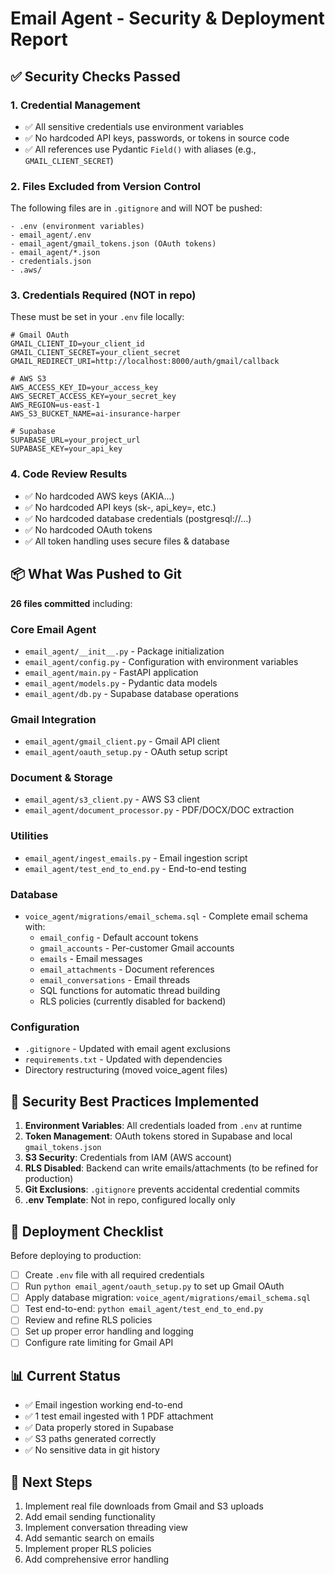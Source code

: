 # Email Agent - Security & Deployment Report

## ✅ Security Checks Passed

### 1. Credential Management
- ✅ All sensitive credentials use environment variables
- ✅ No hardcoded API keys, passwords, or tokens in source code
- ✅ All references use Pydantic `Field()` with aliases (e.g., `GMAIL_CLIENT_SECRET`)

### 2. Files Excluded from Version Control
The following files are in `.gitignore` and will NOT be pushed:
```
- .env (environment variables)
- email_agent/.env
- email_agent/gmail_tokens.json (OAuth tokens)
- email_agent/*.json
- credentials.json
- .aws/
```

### 3. Credentials Required (NOT in repo)
These must be set in your `.env` file locally:
```
# Gmail OAuth
GMAIL_CLIENT_ID=your_client_id
GMAIL_CLIENT_SECRET=your_client_secret
GMAIL_REDIRECT_URI=http://localhost:8000/auth/gmail/callback

# AWS S3
AWS_ACCESS_KEY_ID=your_access_key
AWS_SECRET_ACCESS_KEY=your_secret_key
AWS_REGION=us-east-1
AWS_S3_BUCKET_NAME=ai-insurance-harper

# Supabase
SUPABASE_URL=your_project_url
SUPABASE_KEY=your_api_key
```

### 4. Code Review Results
- ✅ No hardcoded AWS keys (AKIA...)
- ✅ No hardcoded API keys (sk-, api_key=, etc.)
- ✅ No hardcoded database credentials (postgresql://...)
- ✅ No hardcoded OAuth tokens
- ✅ All token handling uses secure files & database

## 📦 What Was Pushed to Git

**26 files committed** including:

### Core Email Agent
- `email_agent/__init__.py` - Package initialization
- `email_agent/config.py` - Configuration with environment variables
- `email_agent/main.py` - FastAPI application
- `email_agent/models.py` - Pydantic data models
- `email_agent/db.py` - Supabase database operations

### Gmail Integration
- `email_agent/gmail_client.py` - Gmail API client
- `email_agent/oauth_setup.py` - OAuth setup script

### Document & Storage
- `email_agent/s3_client.py` - AWS S3 client
- `email_agent/document_processor.py` - PDF/DOCX/DOC extraction

### Utilities
- `email_agent/ingest_emails.py` - Email ingestion script
- `email_agent/test_end_to_end.py` - End-to-end testing

### Database
- `voice_agent/migrations/email_schema.sql` - Complete email schema with:
  - `email_config` - Default account tokens
  - `gmail_accounts` - Per-customer Gmail accounts
  - `emails` - Email messages
  - `email_attachments` - Document references
  - `email_conversations` - Email threads
  - SQL functions for automatic thread building
  - RLS policies (currently disabled for backend)

### Configuration
- `.gitignore` - Updated with email agent exclusions
- `requirements.txt` - Updated with dependencies
- Directory restructuring (moved voice_agent files)

## 🔐 Security Best Practices Implemented

1. **Environment Variables**: All credentials loaded from `.env` at runtime
2. **Token Management**: OAuth tokens stored in Supabase and local `gmail_tokens.json`
3. **S3 Security**: Credentials from IAM (AWS account)
4. **RLS Disabled**: Backend can write emails/attachments (to be refined for production)
5. **Git Exclusions**: `.gitignore` prevents accidental credential commits
6. **.env Template**: Not in repo, configured locally only

## 🚀 Deployment Checklist

Before deploying to production:

- [ ] Create `.env` file with all required credentials
- [ ] Run `python email_agent/oauth_setup.py` to set up Gmail OAuth
- [ ] Apply database migration: `voice_agent/migrations/email_schema.sql`
- [ ] Test end-to-end: `python email_agent/test_end_to_end.py`
- [ ] Review and refine RLS policies
- [ ] Set up proper error handling and logging
- [ ] Configure rate limiting for Gmail API

## 📊 Current Status

- ✅ Email ingestion working end-to-end
- ✅ 1 test email ingested with 1 PDF attachment
- ✅ Data properly stored in Supabase
- ✅ S3 paths generated correctly
- ✅ No sensitive data in git history

## 🔄 Next Steps

1. Implement real file downloads from Gmail and S3 uploads
2. Add email sending functionality
3. Implement conversation threading view
4. Add semantic search on emails
5. Implement proper RLS policies
6. Add comprehensive error handling
